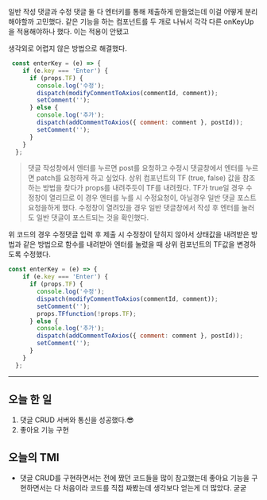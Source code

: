 일반 작성 댓글과 수정 댓글 둘 다 엔터키를 통해 제출하게 만들었는데
이걸 어떻게 분리해야할까 고민했다.
같은 기능을 하는 컴포넌트를 두 개로 나눠서 각각 다른 onKeyUp을 적용해야하나 했다.
이는 적용이 안됐고

생각외로 어렵지 않은 방법으로 해결했다.

```jsx
 const enterKey = (e) => {
    if (e.key === 'Enter') {
      if (props.TF) {
        console.log('수정');
        dispatch(modifyCommentToAxios(commentId, comment));
        setComment('');
      } else {
        console.log('추가');
        dispatch(addCommentToAxios({ comment: comment }, postId));
        setComment('');
      }
    }
  };
```

> 댓글 작성창에서 엔터를 누르면 post를 요청하고 수정시 댓글창에서 엔터를 누르면 patch를 요청하게 하고 싶었다.
> 상위 컴포넌트의 TF (true, false) 값을 참조하는 방법을 찾다가 props를 내려주듯이 TF를 내려줬다.
> TF가 true일 경우 수정창이 열리므로 이 경우 엔터를 누를 시 수정요청이, 아닐경우 일반 댓글 포스트 요청을하게 했다.
> 수정창이 열려있을 경우 일반 댓글창에서 작성 후 엔터를 눌러도 일반 댓글이 포스트되는 것을 확인했다.

위 코드의 경우 수정댓글 입력 후 제출 시 수정창이 닫히지 않아서 상태값을 내려받은 방법과 같은 방법으로 
함수를 내려받아 엔터를 눌렀을 때 상위 컴포넌트의 TF값을 변경하도록 수정했다.

```jsx
const enterKey = (e) => {
    if (e.key === 'Enter') {
      if (props.TF) {
        console.log('수정');
        dispatch(modifyCommentToAxios(commentId, comment));
        setComment('');
        props.TFfunction(!props.TF);
      } else {
        console.log('추가');
        dispatch(addCommentToAxios({ comment: comment }, postId));
        setComment('');
      }
    }
  };
  ```

---

 ## 오늘 한 일
 
 1. 댓글 CRUD 서버와 통신을 성공했다.😎
 2. 좋아요 기능 구현

## 오늘의 TMI

+ 댓글 CRUD를 구현하면서는 전에 짰던 코드들을 많이 참고했는데 좋아요 기능을 구현하면서는 다 처음이라 코드를 직접 짜봤는데 생각보다 얻는게 더 많았다. 굳굳
  
